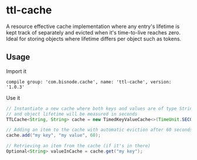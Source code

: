 # ttl-cache

A resource effective cache implementation where any entry's lifetime is kept track of separately and evicted when it's 
time-to-live reaches zero. Ideal for storing objects where lifetime differs per object such as tokens.


## Usage

Import it

    compile group: 'com.bisnode.cache', name: 'ttl-cache', version: '1.0.3'
    
Use it

```java
// Instantiate a new cache where both keys and values are of type String
// and object lifetime will be measured in seconds
TTLCache<String, String> cache = new TimedKeyValueCache<>(TimeUnit.SECONDS);

// Adding an item to the cache with automatic eviction after 60 seconds
cache.add("my key", "my value", 60);

// Retrieving an item from the cache (if it's in there)
Optional<String> valueInCache = cache.get("my key");

```
